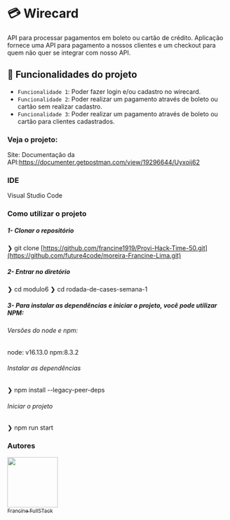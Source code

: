 
# 💳 Wirecard
API para processar pagamentos em boleto ou cartão de crédito.
Aplicação fornece uma API para pagamento a nossos clientes e um checkout para quem não quer se integrar com nosso API.

## :hammer: Funcionalidades do projeto
- `Funcionalidade 1`: Poder fazer login e/ou cadastro no wirecard.
- `Funcionalidade 2`: Poder realizar um pagamento através de boleto ou cartão sem realizar cadastro.
- `Funcionalidade 3`: Poder realizar um pagamento através de boleto ou cartão para clientes cadastrados.

### Veja o projeto: 
Site:
Documentação da API:https://documenter.getpostman.com/view/19296644/Uyxoij62


<!-- ### Lista com linguagens, frameworks e/ou tecnologias usadas
- HTML
- JAVASCRIPT
- CSS
- NODEJS
- AXIOS
- STYLED-COMPONENTS
- TYPESCRIPT
- EXPRESS
- REACT
- JWT
- BCRYPT
- MYSQL
- CORS
- KNEX
- UUID
- DOTENV
- Figma -->


### IDE
Visual Studio Code

### Como utilizar o projeto

##### 1- Clonar o repositório

  ❯ git clone [https://github.com/francine1919/Provi-Hack-Time-50.git](https://github.com/future4code/moreira-Francine-Lima.git)

  ##### 2- Entrar no diretório
  ❯ cd modulo6
  ❯ cd rodada-de-cases-semana-1
    
##### 3- Para instalar as dependências e iniciar o projeto, você pode utilizar NPM:
  ###### Versões do node e npm:
  node: v16.13.0
  npm:8.3.2
  
 ###### Instalar as dependências
  ❯ npm install --legacy-peer-deps

 ###### Iniciar o projeto
  ❯ npm run start


### Autores

 [<img src="https://avatars.githubusercontent.com/u/94610559?v=4" width=115/><br><sub>Francine FullSTack</sub>](https://github.com/francine1919)
